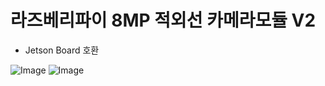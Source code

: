 # 라즈베리파이 8MP 적외선 카메라모듈 V2
- Jetson Board 호환


![Image](https://github.com/user-attachments/assets/712ba4c5-b5b2-43da-8034-f8d0ce8c2fca)
![Image](https://github.com/user-attachments/assets/5ca90edd-909d-4aff-979c-facf3985fada)
